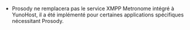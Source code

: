 * Prosody ne remplacera pas le service XMPP Metronome intégré à YunoHost, il a été implémenté pour certaines applications spécifiques nécessitant Prosody.
